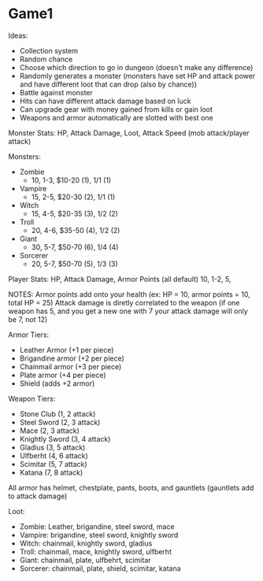 # Game1

Ideas:
- Collection system
- Random chance
- Choose which direction to go in dungeon (doesn't make any difference)
- Randomly generates a monster (monsters have set HP and attack power and have different loot that can drop (also by chance))
- Battle against monster
- Hits can have different attack damage based on luck
- Can upgrade gear with money gained from kills or gain loot
- Weapons and armor automatically are slotted with best one

Monster Stats:
HP, Attack Damage, Loot, Attack Speed (mob attack/player attack)

Monsters:
- Zombie
  - 10, 1-3, $10-20 (1), 1/1 (1)
- Vampire
  - 15, 2-5, $20-30 (2), 1/1 (1)
- Witch
  - 15, 4-5, $20-35 (3), 1/2 (2)
- Troll
  - 20, 4-6, $35-50 (4), 1/2 (2)
- Giant
  - 30, 5-7, $50-70 (6), 1/4 (4)
- Sorcerer
  - 20, 5-7, $50-70 (5), 1/3 (3)

Player Stats:
HP, Attack Damage, Armor Points (all default)
10, 1-2, 5, 

NOTES:
Armor points add onto your health (ex: HP = 10, armor points = 10, total HP = 25)
Attack damage is diretly correlated to the weapon (if one weapon has 5, and you get a new one with 7 your attack damage will only be 7, not 12)

Armor Tiers:
- Leather Armor (+1 per piece)
- Brigandine armor (+2 per piece)
- Chainmail armor (+3 per piece)
- Plate armor (+4 per piece)
- Shield (adds +2 armor)

Weapon Tiers:
- Stone Club (1, 2 attack)
- Steel Sword (2, 3 attack)
- Mace (2, 3 attack)
- Knightly Sword (3, 4 attack)
- Gladius (3, 5 attack)
- Ulfberht (4, 6 attack)
- Scimitar (5, 7 attack)
- Katana (7, 8 attack)

All armor has helmet, chestplate, pants, boots, and gauntlets (gauntlets add to attack damage)

Loot:
- Zombie: Leather, brigandine, steel sword, mace
- Vampire: brigandine, steel sword, knightly sword
- Witch: chainmail, knightly sword, gladius
- Troll: chainmail, mace, knightly sword, ulfberht
- Giant: chainmail, plate, ulfbehrt, scimitar
- Sorcerer: chainmail, plate, shield, scimitar, katana
